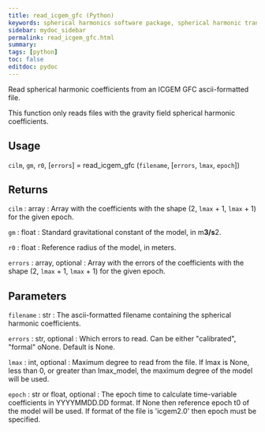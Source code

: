 ```yaml
---
title: read_icgem_gfc (Python)
keywords: spherical harmonics software package, spherical harmonic transform, legendre functions, multitaper spectral analysis, fortran, Python, gravity, magnetic field
sidebar: mydoc_sidebar
permalink: read_icgem_gfc.html
summary:
tags: [python]
toc: false
editdoc: pydoc
---
```


Read spherical harmonic coefficients from an ICGEM GFC ascii-formatted file.

This function only reads files with the gravity field spherical
harmonic coefficients.

## Usage

`cilm`, `gm`, `r0`, [`errors`] = read_icgem_gfc (`filename`, [`errors`, `lmax`, `epoch`])

## Returns

`cilm` : array
:   Array with the coefficients with the shape (2, `lmax` + 1, `lmax` + 1) for the given epoch.

`gm` : float
:   Standard gravitational constant of the model, in m**3/s**2.

`r0` : float
:   Reference radius of the model, in meters.

`errors` : array, optional
:   Array with the errors of the coefficients with the shape (2, `lmax` + 1, `lmax` + 1) for the given epoch.

## Parameters

`filename` : str
:   The ascii-formatted filename containing the spherical harmonic coefficients.

`errors` : str, optional
:   Which errors to read. Can be either "calibrated", "formal" oNone. Default is None.

`lmax` : int, optional
:   Maximum degree to read from the file. If lmax is None, less than 0, or greater than lmax_model, the maximum degree of the model will be used.

`epoch` : str or float, optional
:   The epoch time to calculate time-variable coefficients in YYYYMMDD.DD format. If None then reference epoch t0 of the model will be used. If format of the file is 'icgem2.0' then epoch must be specified.

